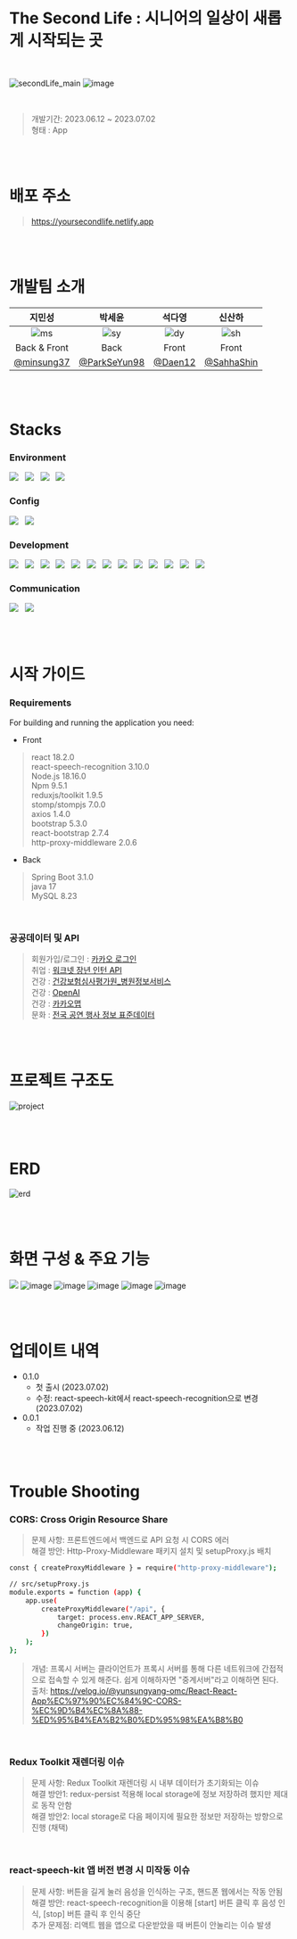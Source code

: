 # The Second Life : 시니어의 일상이 새롭게 시작되는 곳

<br/>

![secondLife_main](https://github.com/SahhaShin/coding_test/assets/33896511/23d19c21-807a-4828-bfc6-b14b290863e1)
![image](https://github.com/TheSecondLife/.github/assets/111489407/474f14ca-38c6-4521-abf0-7c350318f964)

<br/>

> 개발기간: 2023.06.12 ~ 2023.07.02
> <br/>
> 형태 : App


<br/><br/>


# 배포 주소
> https://yoursecondlife.netlify.app


<br/><br/>


# 개발팀 소개

|지민성|박세윤|석다영|신산하|
|:---:|:---:|:---:|:---:|
|![ms](https://github.com/TheSecondLife/.github/assets/33896511/38fa6812-535c-496d-a9fc-15a60f2305b4)|![sy](https://github.com/TheSecondLife/.github/assets/33896511/4d40dc02-0f62-48c3-98cb-dcabeb572e89)|![dy](https://github.com/TheSecondLife/.github/assets/33896511/ece3b5c5-086a-401c-8597-704c20b1cd2c)|![sh](https://github.com/TheSecondLife/.github/assets/33896511/53234771-3ed7-46fb-8d11-25c54aa05adc)|
|Back & Front|Back|Front|Front|
|<a href="https://github.com/minsung37">@minsung37</a>|<a href="https://github.com/ParkSeYun98">@ParkSeYun98</a>|<a href="https://github.com/Daen12">@Daen12</a>|<a href="https://github.com/SahhaShin">@SahhaShin</a>|


<br/><br/>


# Stacks

### Environment
<img src="https://img.shields.io/badge/github-181717?style=for-the-badge&logo=github&logoColor=white"> &nbsp; <img src="https://img.shields.io/badge/git-F05032?style=for-the-badge&logo=git&logoColor=white"> &nbsp; <img src="https://img.shields.io/badge/Visual Studio Code-007ACC?style=for-the-badge&logo=Visual Studio Code&logoColor=white"/> &nbsp; <img src="https://img.shields.io/badge/IntelliJ IDEA-000000?style=for-the-badge&logo=IntelliJ IDEA&logoColor=white"/>


### Config
<img src="https://img.shields.io/badge/Gradle-02303A?style=for-the-badge&logo=gradle&logoColor=white"> &nbsp; <img src="https://img.shields.io/badge/npm-CB3837?style=for-the-badge&logo=npm&logoColor=white">


### Development
<img src="https://img.shields.io/badge/react-61DAFB?style=for-the-badge&logo=react&logoColor=black"> &nbsp; <img src="https://img.shields.io/badge/javascript-F7DF1E?style=for-the-badge&logo=javascript&logoColor=black"> &nbsp; <img src="https://img.shields.io/badge/bootstrap-7952B3?style=for-the-badge&logo=bootstrap&logoColor=white"> &nbsp; <img src="https://img.shields.io/badge/springboot-6DB33F?style=for-the-badge&logo=springboot&logoColor=white"> &nbsp; <img src="https://img.shields.io/badge/mongoDB-47A248?style=for-the-badge&logo=MongoDB&logoColor=white"> &nbsp; <img src="https://img.shields.io/badge/MySQL-4479A1?style=for-the-badge&logo=MySQL&logoColor=white"> &nbsp; <img src="https://img.shields.io/badge/gradle-02303A?style=for-the-badge&logo=gradle&logoColor=white"> &nbsp; <img src="https://img.shields.io/badge/stomp-010101?style=for-the-badge&logo=stomp&logoColor=white"> &nbsp; <img src="https://img.shields.io/badge/amazon ec2-FF9900?style=for-the-badge&logo=amazon ec2&logoColor=white"> &nbsp; <img src="https://img.shields.io/badge/amazon rds-527FFF?style=for-the-badge&logo=amazon rds&logoColor=white"> &nbsp; <img src="https://img.shields.io/badge/amazon s3-569A31?style=for-the-badge&logo=amazon s3&logoColor=white"> &nbsp; <img src="https://img.shields.io/badge/netlify-00C7B7?style=for-the-badge&logo=netlify&logoColor=white"> &nbsp; <img src="https://img.shields.io/badge/pwa-5A0FC8?style=for-the-badge&logo=pwa&logoColor=white">


### Communication
<img src="https://img.shields.io/badge/notion-000000?style=for-the-badge&logo=notion&logoColor=white"> &nbsp; <img src="https://img.shields.io/badge/discord-5865F2?style=for-the-badge&logo=discord&logoColor=white">



<br/><br/>


# 시작 가이드

### Requirements
For building and running the application you need:

* Front
> react 18.2.0 <br/>
> react-speech-recognition 3.10.0 <br/>
> Node.js 18.16.0 <br/>
> Npm 9.5.1 <br/>
> reduxjs/toolkit 1.9.5 <br/>
> stomp/stompjs 7.0.0 <br/>
> axios 1.4.0 <br/>
> bootstrap 5.3.0 <br/>
> react-bootstrap 2.7.4 <br/>
> http-proxy-middleware 2.0.6 <br/>


* Back
> Spring Boot 3.1.0 <br/>
> java 17 <br/>
> MySQL 8.23 <br/>

<br/>

### 공공데이터 및 API
> 회원가입/로그인 : <a href="https://developers.kakao.com/docs/latest/ko/kakaologin/rest-api">카카오 로그인</a><br/>
> 취업 : <a href="https://openapi.work.go.kr/opi/opi/opia/seniorInternWantedApiListVw.do">워크넷 장년 인턴 API</a><br/>
> 건강 : <a href="https://www.data.go.kr/data/15001698/openapi.do#/layer-api-guide">건강보험심사평가원_병원정보서비스</a><br/>
> 건강 : <a href="https://platform.openai.com/">OpenAI</a><br/>
> 건강 : <a href="https://apis.map.kakao.com/web/guide/">카카오맵</a><br/>
> 문화 : <a href="https://www.data.go.kr/iim/dps/dpc/selectMyDataPrcusView.do">전국 공연 행사 정보 표준데이터</a><br/>


<br/><br/>


# 프로젝트 구조도
![project](https://github.com/TheSecondLife/TheSecondLifeFront/assets/33896511/f5d0e2f6-e2a8-4bf2-b70a-2869b6b82fe4)


<br/><br/>


# ERD
![erd](https://github.com/TheSecondLife/.github/assets/33896511/7c4e650c-893b-45b8-873b-b5ed324ae681)


<br/><br/>


# 화면 구성 & 주요 기능
![](https://img1.daumcdn.net/thumb/R1280x0/?scode=mtistory2&fname=https%3A%2F%2Fblog.kakaocdn.net%2Fdn%2FcjZBGX%2FbtsmcLvgYWG%2FuGafKFY95XOVb5ncBEELik%2Fimg.png)
![image](https://github.com/TheSecondLife/.github/assets/111489407/73370706-cdd7-45bb-8c98-669e6de208a8)
![image](https://github.com/TheSecondLife/.github/assets/111489407/4a77086c-794a-4d80-b0ef-7abd3b01eb6a)
![image](https://github.com/TheSecondLife/.github/assets/111489407/b7b85696-a985-4698-83e1-1ef5432a5395)
![image](https://github.com/TheSecondLife/.github/assets/111489407/63a18083-0548-406e-964c-160089006def)
![image](https://github.com/TheSecondLife/.github/assets/111489407/45e40a11-3757-476c-9b2a-63416e59c9e4)

<br/><br/>


# 업데이트 내역

* 0.1.0
    * 첫 출시 (2023.07.02)
    * 수정: react-speech-kit에서 react-speech-recognition으로 변경 (2023.07.02)
* 0.0.1
    * 작업 진행 중 (2023.06.12)

 
<br/><br/>


# Trouble Shooting

### CORS: Cross Origin Resource Share
> 문제 사항: 프론트엔드에서 백엔드로 API 요청 시 CORS 에러<br/>
> 해결 방안: Http-Proxy-Middleware 패키지 설치 및 setupProxy.js 배치<br/>
```sh
const { createProxyMiddleware } = require("http-proxy-middleware");

// src/setupProxy.js
module.exports = function (app) {
    app.use(
        createProxyMiddleware("/api", {
            target: process.env.REACT_APP_SERVER,
            changeOrigin: true,
        })
    );
};
```
> 개념: 프록시 서버는 클라이언트가 프록시 서버를 통해 다른 네트워크에 간접적으로 접속할 수 있게 해준다. 쉽게 이해하자면 "중계서버"라고 이해하면 된다.<br/>
> 출처: https://velog.io/@yunsungyang-omc/React-React-App%EC%97%90%EC%84%9C-CORS-%EC%9D%B4%EC%8A%88-%ED%95%B4%EA%B2%B0%ED%95%98%EA%B8%B0

<br/>

### Redux Toolkit 재렌더링 이슈
> 문제 사항: Redux Toolkit 재렌더링 시 내부 데이터가 초기화되는 이슈<br/>
> 해결 방안1: redux-persist 적용해 local storage에 정보 저장하려 했지만 제대로 동작 안함<br/>
> 해결 방안2: local storage로 다음 페이지에 필요한 정보만 저장하는 방향으로 진행 (채택)<br/>

<br/>

### react-speech-kit 앱 버전 변경 시 미작동 이슈
> 문제 사항: 버튼을 길게 눌러 음성을 인식하는 구조, 핸드폰 웹에서는 작동 안됨<br/>
> 해결 방안: react-speech-recognition을 이용해 [start] 버튼 클릭 후 음성 인식, [stop] 버튼 클릭 후 인식 중단<br/>
> 추가 문제점: 리액트 웹을 앱으로 다운받았을 때 버튼이 안눌리는 이슈 발생<br/>
